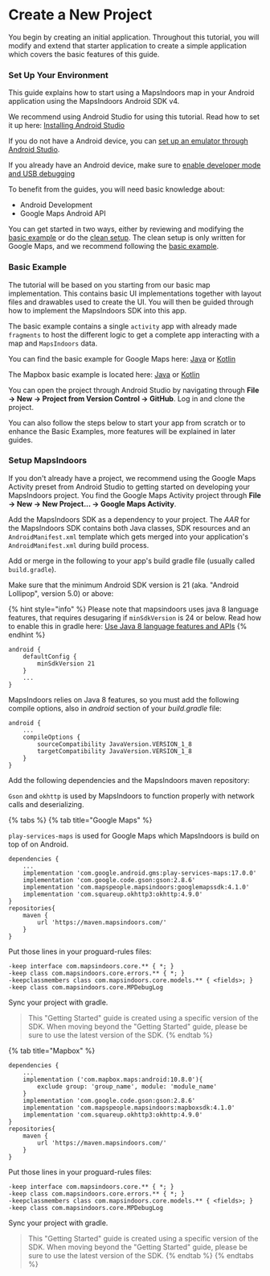 # Create a New Project

You begin by creating an initial application. Throughout this tutorial, you will modify and extend that starter application to create a simple application which covers the basic features of this guide.

### Set Up Your Environment[​](https://docs.mapsindoors.com/getting-started/android/v4/new-project#set-up-your-environment) <a href="#set-up-your-environment" id="set-up-your-environment"></a>

This guide explains how to start using a MapsIndoors map in your Android application using the MapsIndoors Android SDK v4.

We recommend using Android Studio for using this tutorial. Read how to set it up here: [Installing Android Studio](https://developer.android.com/studio/install)

If you do not have a Android device, you can [set up an emulator through Android Studio](https://developer.android.com/studio/run/emulator).

If you already have an Android device, make sure to [enable developer mode and USB debugging](https://developer.android.com/studio/debug/dev-options#enable)

To benefit from the guides, you will need basic knowledge about:

* Android Development
* Google Maps Android API

You can get started in two ways, either by reviewing and modifying the [basic example](https://docs.mapsindoors.com/getting-started/android/v4/new-project#basic-example) or do the [clean setup](https://docs.mapsindoors.com/getting-started/android/v4/new-project#setup-mapsindoors). The clean setup is only written for Google Maps, and we recommend following the [basic example](https://docs.mapsindoors.com/getting-started/android/v4/new-project#basic-example).

### Basic Example[​](https://docs.mapsindoors.com/getting-started/android/v4/new-project#basic-example) <a href="#basic-example" id="basic-example"></a>

The tutorial will be based on you starting from our basic map implementation. This contains basic UI implementations together with layout files and drawables used to create the UI. You will then be guided through how to implement the MapsIndoors SDK into this app.

The basic example contains a single `activity` app with already made `fragments` to host the different logic to get a complete app interacting with a map and `MapsIndoors` data.

You can find the basic example for Google Maps here: [Java](https://github.com/MapsPeople/MapsIndoors-Android-Examples/tree/main/Google\_Maps/mapsindoorsgettingstartedbasicjava) or [Kotlin](https://github.com/MapsPeople/MapsIndoors-Android-Examples/tree/main/Google\_Maps/mapsindoorsgettingstartedbasickotlin)

The Mapbox basic example is located here: [Java](https://github.com/MapsPeople/MapsIndoors-Android-Examples/tree/main/MapBox/mapsindoorsgettingstartedbasicjava) or [Kotlin](https://github.com/MapsPeople/MapsIndoors-Android-Examples/tree/main/MapBox/mapsindoorsgettingstartedbasickotlin)

You can open the project through Android Studio by navigating through **File -> New -> Project from Version Control -> GitHub**. Log in and clone the project.

You can also follow the steps below to start your app from scratch or to enhance the Basic Examples, more features will be explained in later guides.

### Setup MapsIndoors[​](https://docs.mapsindoors.com/getting-started/android/v4/new-project#setup-mapsindoors) <a href="#setup-mapsindoors" id="setup-mapsindoors"></a>

If you don't already have a project, we recommend using the Google Maps Activity preset from Android Studio to getting started on developing your MapsIndoors project. You find the Google Maps Activity project through **File -> New -> New Project... -> Google Maps Activity**.

Add the MapsIndoors SDK as a dependency to your project. The _AAR_ for the MapsIndoors SDK contains both Java classes, SDK resources and an `AndroidManifest.xml` template which gets merged into your application's `AndroidManifest.xml` during build process.

Add or merge in the following to your app's build gradle file (usually called `build.gradle`).

Make sure that the minimum Android SDK version is 21 (aka. "Android Lollipop", version 5.0) or above:

{% hint style="info" %}
Please note that mapsindoors uses java 8 language features, that requires desugaring if `minSdkVersion` is 24 or below. Read how to enable this in gradle here: [Use Java 8 language features and APIs](https://developer.android.com/studio/write/java8-support)
{% endhint %}

```
android {
    defaultConfig {
        minSdkVersion 21
    }
    ...
}
```

MapsIndoors relies on Java 8 features, so you must add the following compile options, also in _android_ section of your _build.gradle_ file:

```
android {
    ...
    compileOptions {
        sourceCompatibility JavaVersion.VERSION_1_8
        targetCompatibility JavaVersion.VERSION_1_8
    }
}
```

Add the following dependencies and the MapsIndoors maven repository:

`Gson` and `okhttp` is used by MapsIndoors to function properly with network calls and deserializing.



{% tabs %}
{% tab title="Google Maps" %}


`play-services-maps` is used for Google Maps which MapsIndoors is build on top of on Android.

```
dependencies {
    ...
    implementation 'com.google.android.gms:play-services-maps:17.0.0'
    implementation 'com.google.code.gson:gson:2.8.6'
    implementation 'com.mapspeople.mapsindoors:googlemapssdk:4.1.0'
    implementation 'com.squareup.okhttp3:okhttp:4.9.0'
}
repositories{
    maven {
        url 'https://maven.mapsindoors.com/'
    }
}
```

Put those lines in your proguard-rules files:

```
-keep interface com.mapsindoors.core.** { *; }
-keep class com.mapsindoors.core.errors.** { *; }
-keepclassmembers class com.mapsindoors.core.models.** { <fields>; }
-keep class com.mapsindoors.core.MPDebugLog
```

Sync your project with gradle.

> This "Getting Started" guide is created using a specific version of the SDK. When moving beyond the "Getting Started" guide, please be sure to use the latest version of the SDK.
{% endtab %}

{% tab title="Mapbox" %}


```
dependencies {
    ...
    implementation ('com.mapbox.maps:android:10.8.0'){
        exclude group: 'group_name', module: 'module_name'
    }
    implementation 'com.google.code.gson:gson:2.8.6'
    implementation 'com.mapspeople.mapsindoors:mapboxsdk:4.1.0'
    implementation 'com.squareup.okhttp3:okhttp:4.9.0'
}
repositories{
    maven {
        url 'https://maven.mapsindoors.com/'
    }
}
```

Put those lines in your proguard-rules files:

```
-keep interface com.mapsindoors.core.** { *; }
-keep class com.mapsindoors.core.errors.** { *; }
-keepclassmembers class com.mapsindoors.core.models.** { <fields>; }
-keep class com.mapsindoors.core.MPDebugLog
```

Sync your project with gradle.

> This "Getting Started" guide is created using a specific version of the SDK. When moving beyond the "Getting Started" guide, please be sure to use the latest version of the SDK.
{% endtab %}
{% endtabs %}
